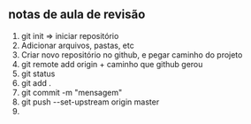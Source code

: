 ## notas de aula de revisão

1) git init => iniciar repositório
2) Adicionar arquivos, pastas, etc 
3) Criar novo repositório no github, e pegar caminho do projeto
4) git remote add origin + caminho que github gerou
5) git status
6) git add .
7) git commit -m "mensagem"
8) git push --set-upstream origin master
9)  